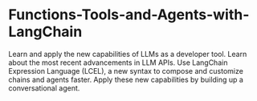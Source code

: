 # Functions-Tools-and-Agents-with-LangChain
Learn and apply the new capabilities of LLMs as a developer tool.  Learn about the most recent advancements in LLM APIs. Use LangChain Expression Language (LCEL), a new syntax to compose and customize chains and agents faster. Apply these new capabilities by building up a conversational agent.
